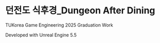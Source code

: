 # 던전도 식후경_Dungeon After Dining

TUKorea Game Engineering 2025 Graduation Work

Developed with Unreal Engine 5.5
